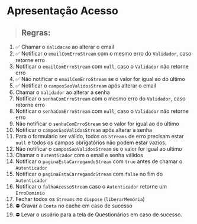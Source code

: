 # Apresentação Acesso

> ## Regras:

1.  ✅ Chamar o `Validacao` ao alterar o email
2.  ✅ Notificar o `emailComErroStream` com o mesmo erro do `Validador`, caso retorne erro
3.  Notificar o `emailComErroStream` com `null`, caso o `Validador` não retorne erro
4.  ✅ Não notificar o `emailComErroStream` se o valor for igual ao do último
5.  ✅ Notificar o `camposSaoValidosStream` após alterar o email
6.  Chamar o `Validador` ao alterar a senha
7.  Notificar o `senhaComErroStream` com o mesmo erro do `Validador`, caso retorne erro
8.  Notificar o `senhaComErroStream` com `null`, caso o `Validador` não retorne erro
9.  Não notificar o `senhaComErroStream`  se o valor for igual ao do último
10. Notificar o `camposSaoValidosStream` após alterar a senha
11. Para o formulário ser válido, todos os `Streams` de erro precisam estar `null` e todos os campos obrigatórios não podem estar vazios.
12. Não notificar o `camposSaoValidosStream` se o valor for igual ao ultimo
13. Chamar o `Autenticador` com o email e senha válidos
14. Notificar o `paginaEstaCarregandoStream` com `true` antes de chamar o `Autenticador`
15. Notificar o `paginaEstaCarregandoStream` com `false` no fim do `Autenticador`
16. Notificar o `falhaAcessoStream` caso o `Autenticador` retorne um `ErroDominio`
17. Fechar todos os `Streams` no `dispose` (`liberarMemória`)
18. ⛔ Gravar a `Conta` no cache em caso de sucesso
19. ⛔ Levar o usuário para a tela de Questionários em caso de sucesso.

